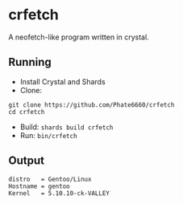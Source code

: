 # crfetch

A neofetch-like program written in crystal.

## Running

- Install Crystal and Shards
- Clone:
```
git clone https://github.com/Phate6660/crfetch
cd crfetch
```
- Build: `shards build crfetch`
- Run: `bin/crfetch`

## Output

```
distro   = Gentoo/Linux
Hostname = gentoo
Kernel   = 5.10.10-ck-VALLEY
```
